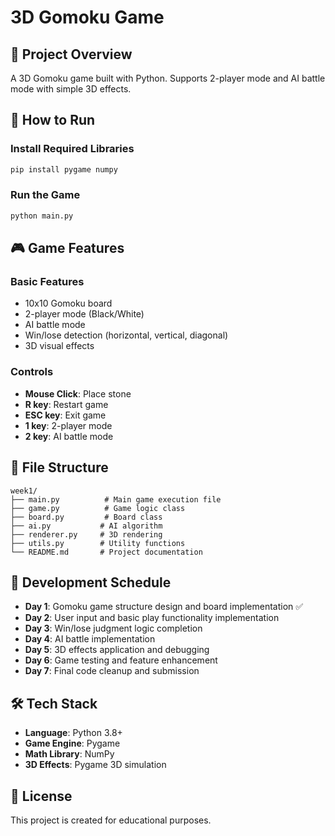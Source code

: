# 3D Gomoku Game

## 🎯 Project Overview
A 3D Gomoku game built with Python. Supports 2-player mode and AI battle mode with simple 3D effects.

## 🚀 How to Run

### Install Required Libraries
```bash
pip install pygame numpy
```

### Run the Game
```bash
python main.py
```

## 🎮 Game Features

### Basic Features
- 10x10 Gomoku board
- 2-player mode (Black/White)
- AI battle mode
- Win/lose detection (horizontal, vertical, diagonal)
- 3D visual effects

### Controls
- **Mouse Click**: Place stone
- **R key**: Restart game
- **ESC key**: Exit game
- **1 key**: 2-player mode
- **2 key**: AI battle mode

## 📁 File Structure
```
week1/
├── main.py          # Main game execution file
├── game.py          # Game logic class
├── board.py         # Board class
├── ai.py           # AI algorithm
├── renderer.py     # 3D rendering
├── utils.py        # Utility functions
└── README.md       # Project documentation
```

## 🎯 Development Schedule
- **Day 1**: Gomoku game structure design and board implementation ✅
- **Day 2**: User input and basic play functionality implementation
- **Day 3**: Win/lose judgment logic completion
- **Day 4**: AI battle implementation
- **Day 5**: 3D effects application and debugging
- **Day 6**: Game testing and feature enhancement
- **Day 7**: Final code cleanup and submission

## 🛠️ Tech Stack
- **Language**: Python 3.8+
- **Game Engine**: Pygame
- **Math Library**: NumPy
- **3D Effects**: Pygame 3D simulation

## 📝 License
This project is created for educational purposes. 